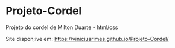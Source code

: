 # Projeto-Cordel
Projeto do cordel de Milton Duarte - html/css

Site dispon;ive em:
https://viniciusrimes.github.io/Projeto-Cordel/
